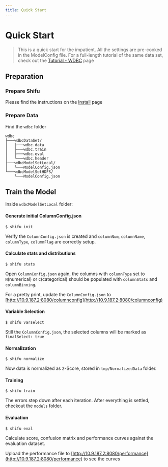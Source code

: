 ```yaml
---
title: Quick Start
---
```


Quick Start
===========

> This is a quick start for the impatient. All the settings are pre-cooked in the ModelConfig file. For a full-length tutorial of the same data set, check out the [Tutorial - WDBC](../wdbc) page

Preparation
-----------

### Prepare Shifu

Please find the instructions on the [Install](/project/install) page 

### Prepare Data

Find the ``wdbc`` folder

    wdbc
    ├───wdbcDataSet/
    │   ├───wdbc.data
    │   ├───wdbc.train
    │   ├───wdbc.eval
    │   └───wdbc.header
    ├───wdbcModelSetLocal/
    │   └───ModelConfig.json
    └───wdbcModelSetHDFS/
        └───ModelConfig.json

Train the Model
---------------

Inside ``wdbcModelSetLocal`` folder:

#### Generate initial ColumnConfig.json

    $ shifu init

Verify the ``ColumnConfig.json`` is created and ``columnNum``, ``columnName``, ``columnType``, ``columnFlag`` are correctly setup.

#### Calculate stats and distributions

    $ shifu stats

Open ``ColumnConfig.json`` again, the columns with ``columnType`` set to ``N``(numerical) or ``C``(categorical) should be populated with ``columnStats`` and ``columnBinning``.

For a pretty print, update the ``ColumnConfig.json`` to [http://10.9.187.2:8080/columnconfig](http://10.9.187.2:8080/columnconfig)

#### Variable Selection
    
    $ shifu varselect

Still the ``ColumnConfig.json``, the selected columns will be marked as ``finalSelect: true``

#### Normalization
    
    $ shifu normalize

Now data is normalized as z-Score, stored in ``tmp/NormalizedData`` folder.

#### Training
    
    $ shifu train

The errors step down after each iteration. After everything is settled, checkout the ``models`` folder.

#### Evaluation

    $ shifu eval 

Calculate score, confusion matrix and performance curves against the evaluation dataset.

Upload the performance file to [http://10.9.187.2:8080/performance](http://10.9.187.2:8080/performance) to see the curves


